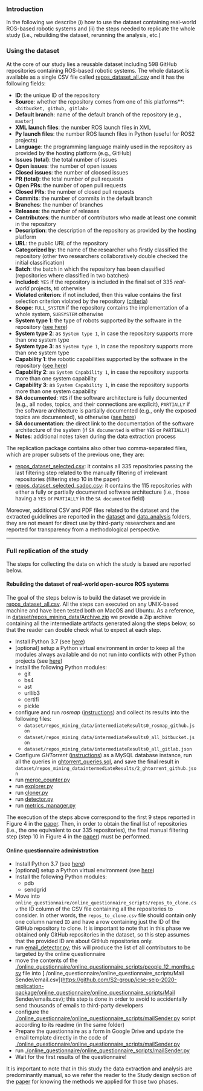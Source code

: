 ### Introduction

In the following we describe (i) how to use the dataset containing real-world ROS-based robotic systems and (ii) the steps needed to replicate the whole study (i.e., rebuilding the dataset, rerunning the analysis, etc.)


### Using the dataset

At the core of our study lies a reusable dataset including 598 GitHub repositories containing ROS-based robotic systems. 
The whole dataset is available as a single CSV file called [repos_dataset_all.csv](https://github.com/S2-group/icse-seip-2020-replication-package/dataset/repos_dataset_all.csv) and it has the following fields:
- **ID**: the unique ID of the repository
- **Source**: whether the repository comes from one of this platforms**: `<bitbucket, github, gitlab>`
- **Default branch**: name of the default branch of the repository (e.g., `master`)
- **XML launch files**: the number ROS launch files in XML
- **Py launch files**: the number ROS launch files in Python (useful for ROS2 projects)
- **Language**: the programming language mainly used in the repository as provided by the hosting platform (e.g., GitHub)
- **Issues (total)**: the total number of issues  
- **Open issues**: the number of open issues 
- **Closed issues**: the number of cloosed issues
- **PR (total)**: the total number of pull requests
- **Open PRs**: the number of open pull requests
- **Closed PRs**: the number of closed pull requests
- **Commits**: the number of commits in the default branch
- **Branches**: the number of branches 
- **Releases**: the number of releases
- **Contributors**: the number of contributors who made at least one commit in the repository
- **Description**: the description of the repository as provided by the hosting platform
- **URL**: the public URL of the repository
- **Categorized by**: the name of the researcher who firstly classified the repository (other two researchers collaboratively double checked the initial classification)
- **Batch**: the batch in which the repository has been classified (repositories where classified in two batches)
- **Included**: `YES` if the repository is included in the final set of 335 _real-world_ projects, `NO` otherwise
- **Violated criterion**: if not included, then this value contains the first selection criterion violated by the repository ([criteria](https://github.com/S2-group/icse-seip-2020-replication-package/data_analysis/RQ1_codes_and_selection_criteria.pdf)) 
- **Scope**: `FULL_SYSTEM` if the repository contains the implementation of a whole system, `SUBSYSTEM` otherwise
- **System type 1**: the type of robots supported by the software in the repository ([see here](https://github.com/S2-group/icse-seip-2020-replication-package/data_analysis/RQ1_codes_and_selection_criteria.pdf))
- **System type 2**: as `System type 1`, in case the repository supports more than one system type
- **System type 3**: as `System type 1`, in case the repository supports more than one system type
- **Capability 1**: the robotic capabilities supported by the software in the repository ([see here](https://github.com/S2-group/icse-seip-2020-replication-package/data_analysis/RQ1_codes_and_selection_criteria.pdf))
- **Capability 2**: as `System Capability 1`, in case the repository supports more than one system capability
- **Capability 3**: as `System Capability 1`, in case the repository supports more than one system capability
- **SA documented**: `YES` if the software architecture is fully documented (e.g., all nodes, topics, and their connections are explicit), `PARTIALLY` if the software architecture is partially documented (e.g., only the exposed topics are documented), `NO` otherwise ([see here](https://github.com/S2-group/icse-seip-2020-replication-package/data_analysis/RQ1_codes_and_selection_criteria.pdf))
- **SA documentation**: the direct link to the documentation of the software architecture of the system (if `SA documented` is either `YES` or `PARTIALLY`)
- **Notes**: additional notes taken during the data extraction process 

The replication package contains also other two comma-separated files, which are proper subsets of the previous one, they are:
- [repos_dataset_selected.csv](https://github.com/S2-group/icse-seip-2020-replication-package/dataset/repos_dataset_selected.csv): it contains all 335 repositories passing the last filtering step related to the manually filtering of irrelevant repositories (filtering step 10 in the paper) 
- [repos_dataset_selected_sadoc.csv](https://github.com/S2-group/icse-seip-2020-replication-package/dataset/repos_dataset_selected_sadoc.csv): it contains the 115 repositories with either a fully or partially documented software architecture (i.e., those having a `YES` or `PARTIALLY` in the `SA documented` field) 

Moreover, additional CSV and PDF files related to the dataset and the extracted guidelines are reported in the [dataset](.dataset) and [data_analysis](.data_analysis) folders, they are not meant for direct use by third-party researchers and are reported for transparency from a methodological perspective. 

---

### Full replication of the study  

The steps for collecting the data on which the study is based are reported below. 

#### Rebuilding the dataset of real-world open-source ROS systems

The goal of the steps below is to build the dataset we provide in [repos_dataset_all.csv](https://github.com/S2-group/icse-seip-2020-replication-package/dataset/repos_dataset_all.csv). All the steps can executed on any UNIX-based machine and have been tested both on MacOS and Ubuntu. As a reference, in [dataset/repos_mining_data/Archive.zip](https://github.com/S2-group/icse-seip-2020-replication-package/dataset/repos_mining_data/Archive.zip) we provide a Zip archive containing all the intermediate artifacts generated along the steps below, so that the reader can double check what to expect at each step.

- Install Python 3.7 (see [here](https://wiki.python.org/moin/BeginnersGuide/Download))
- [optional] setup a Python virtual environment in order to keep all the modules always available and do not run into conflicts with other Python projects (see [here](https://virtualenv.pypa.io/en/latest/))
- Install the following Python modules:
  - git
  - bs4
  - ast
  - urllib3
  - certifi
  - pickle
- configure and run *rosmap* ([instructions](https://github.com/jr-robotics/rosmap)) and collect its results into the following files:
  - `dataset/repos_mining_data/intermediateResults0_rosmap_github.json`
  - `dataset/repos_mining_data/intermediateResults0_all_bitbucket.json`
  - `dataset/repos_mining_data/intermediateResults0_all_gitlab.json`
- Configure *GHTorrent* ([instructions](http://ghtorrent.org/)) as a MySQL database instance, run all the queries in [ghtorrent_queries.sql](https://github.com/S2-group/icse-seip-2020-replication-package/dataset/repos_mining_scripts/ghtorrent_queries.sql), and save the final result in `dataset/repos_mining_dataintermediateResults/2_ghtorrent_github.json`
- run [merge_counter.py](https://github.com/S2-group/icse-seip-2020-replication-package/dataset/repos_mining_scripts/merge_counter.py)
- run [explorer.py](https://github.com/S2-group/icse-seip-2020-replication-package/dataset/repos_mining_scripts/explorer.py)
- run [cloner.py](https://github.com/S2-group/icse-seip-2020-replication-package/dataset/repos_mining_scripts/cloner.py)
- run [detector.py](https://github.com/S2-group/icse-seip-2020-replication-package/dataset/repos_mining_scripts/detector.py)
- run [metrics_manager.py](https://github.com/S2-group/icse-seip-2020-replication-package/dataset/repos_mining_scripts/metrics_manager.py)

The execution of the steps above correspond to the first 9 steps reported in Figure 4 in the [paper](https://github.com/S2-group/icse-seip-2020-replication-package/ICSE_SEIP_2020.pdf). Then, in order to obtain the final list of repositories (i.e., the one equivalent to our 335 repositories), the final manual filtering step (step 10 in Figure 4 in the [paper](https://github.com/S2-group/icse-seip-2020-replication-package/ICSE_SEIP_2020.pdf)) must be performed.   

#### Online questionnaire administration 

- Install Python 3.7 (see [here](https://wiki.python.org/moin/BeginnersGuide/Download))
- [optional] setup a Python virtual environment (see [here](https://virtualenv.pypa.io/en/latest/))
- Install the following Python modules:
  - pdb
  - sendgrid
- Move into `online_questionnaire/online_questionnaire_scripts/repos_to_clone.csv` the ID column of the CSV file containing all the repositories to consider. In other words, the `repos_to_clone.csv` file should contain only one column named `ID` and have a row containing just the ID of the GitHub repository to clone. It is important to note that in this phase we obtained only GitHub repositories in the dataset, so this step assumes that the provided ID are about GitHub repositories only.
- run [email_detector.py](https://github.com/S2-group/icse-seip-2020-replication-package/online_questionnaire/online_questionnaire_scripts/email_detector.py); this will produce the list of all contributors to be targeted by the online questionnaire
- move the contents of the [./online_questionnaire/online_questionnaire_scripts/people_12_months.csv](https://github.com/S2-group/icse-seip-2020-replication-package/online_questionnaire/online_questionnaire_scripts/people_12_months.csv) file into [./online_questionnaire/online_questionnaire_scripts/Mail Sender/email.csv](https://github.com/S2-group/icse-seip-2020-replication-package/online_questionnaire/online_questionnaire_scripts/Mail Sender/emails.csv); this step is done in order to avoid to accidentally send thousands of emails to third-party developers 
- configure the [./online_questionnaire/online_questionnaire_scripts/mailSender.py](https://github.com/S2-group/icse-seip-2020-replication-package/online_questionnaire/online_questionnaire_scripts/mailSender.py) script according to its readme (in the same folder)
- Prepare the questionnaire as a form in Google Drive and update the email template directly in the code of [./online_questionnaire/online_questionnaire_scripts/mailSender.py](https://github.com/S2-group/icse-seip-2020-replication-package/online_questionnaire/online_questionnaire_scripts/mailSender.py)   
- run [./online_questionnaire/online_questionnaire_scripts/mailSender.py](https://github.com/S2-group/icse-seip-2020-replication-package/online_questionnaire/online_questionnaire_scripts/mailSender.py)
- Wait for the first results of the questionnaire!

It is important to note that in this study the data extraction and analysis are predominantly manual, so we refer the reader to the Study design section of the [paper](./ICSE_SEIP_2020.pdf) for knowing the methods we applied for those two phases.  

